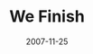 ---
layout: music 
title: "We Finish"
series: "Context"
date: 2007-11-25 
description: ""
audio: "http://www.crossroads.net/audio/2007/2007_09_Context/Context_03_We_Finish_11_25_07_Brian_Tome.mp3"
audio-duration: "44:42"
src: "http://www.crossroads.net/players/media/mediumHz/Contextgraphic.jpg"
---